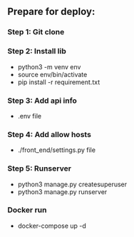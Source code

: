 ## Prepare for deploy:

### Step 1: Git clone
### Step 2: Install lib
- python3 -m venv env
- source env/bin/activate
- pip install -r requirement.txt
### Step 3: Add api info
- .env file
### Step 4: Add allow hosts
- ./front_end/settings.py file
### Step 5: Runserver
- python3 manage.py createsuperuser
- python3 manage.py runserver 

### Docker run
- docker-compose up -d
